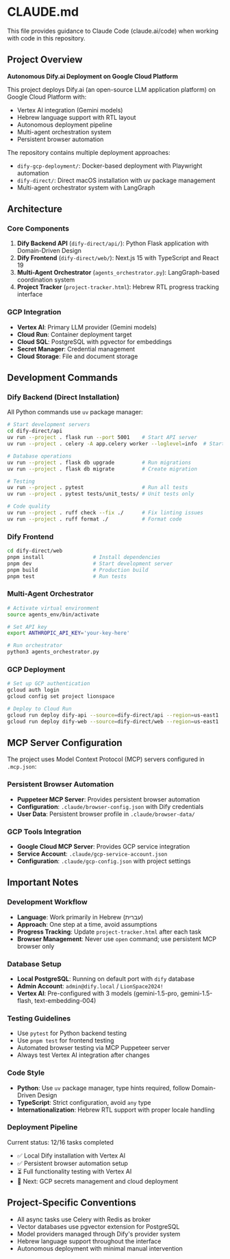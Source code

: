 # CLAUDE.md

This file provides guidance to Claude Code (claude.ai/code) when working with code in this repository.

## Project Overview

**Autonomous Dify.ai Deployment on Google Cloud Platform**

This project deploys Dify.ai (an open-source LLM application platform) on Google Cloud Platform with:
- Vertex AI integration (Gemini models)
- Hebrew language support with RTL layout
- Autonomous deployment pipeline
- Multi-agent orchestration system
- Persistent browser automation

The repository contains multiple deployment approaches:
- `dify-gcp-deployment/`: Docker-based deployment with Playwright automation
- `dify-direct/`: Direct macOS installation with uv package management
- Multi-agent orchestrator system with LangGraph

## Architecture

### Core Components
1. **Dify Backend API** (`dify-direct/api/`): Python Flask application with Domain-Driven Design
2. **Dify Frontend** (`dify-direct/web/`): Next.js 15 with TypeScript and React 19
3. **Multi-Agent Orchestrator** (`agents_orchestrator.py`): LangGraph-based coordination system
4. **Project Tracker** (`project-tracker.html`): Hebrew RTL progress tracking interface

### GCP Integration
- **Vertex AI**: Primary LLM provider (Gemini models)
- **Cloud Run**: Container deployment target
- **Cloud SQL**: PostgreSQL with pgvector for embeddings
- **Secret Manager**: Credential management
- **Cloud Storage**: File and document storage

## Development Commands

### Dify Backend (Direct Installation)

All Python commands use `uv` package manager:

```bash
# Start development servers
cd dify-direct/api
uv run --project . flask run --port 5001    # Start API server
uv run --project . celery -A app.celery worker --loglevel=info  # Start worker

# Database operations
uv run --project . flask db upgrade         # Run migrations
uv run --project . flask db migrate         # Create migration

# Testing
uv run --project . pytest                   # Run all tests
uv run --project . pytest tests/unit_tests/ # Unit tests only

# Code quality
uv run --project . ruff check --fix ./      # Fix linting issues
uv run --project . ruff format ./           # Format code
```

### Dify Frontend

```bash
cd dify-direct/web
pnpm install                # Install dependencies
pnpm dev                    # Start development server
pnpm build                  # Production build
pnpm test                   # Run tests
```

### Multi-Agent Orchestrator

```bash
# Activate virtual environment
source agents_env/bin/activate

# Set API key
export ANTHROPIC_API_KEY='your-key-here'

# Run orchestrator
python3 agents_orchestrator.py
```

### GCP Deployment

```bash
# Set up GCP authentication
gcloud auth login
gcloud config set project lionspace

# Deploy to Cloud Run
gcloud run deploy dify-api --source=dify-direct/api --region=us-east1
gcloud run deploy dify-web --source=dify-direct/web --region=us-east1
```

## MCP Server Configuration

The project uses Model Context Protocol (MCP) servers configured in `.mcp.json`:

### Persistent Browser Automation
- **Puppeteer MCP Server**: Provides persistent browser automation
- **Configuration**: `.claude/browser-config.json` with Dify credentials
- **User Data**: Persistent browser profile in `.claude/browser-data/`

### GCP Tools Integration
- **Google Cloud MCP Server**: Provides GCP service integration
- **Service Account**: `.claude/gcp-service-account.json`
- **Configuration**: `.claude/gcp-config.json` with project settings

## Important Notes

### Development Workflow
- **Language**: Work primarily in Hebrew (עברית)
- **Approach**: One step at a time, avoid assumptions
- **Progress Tracking**: Update `project-tracker.html` after each task
- **Browser Management**: Never use `open` command; use persistent MCP browser only

### Database Setup
- **Local PostgreSQL**: Running on default port with `dify` database
- **Admin Account**: `admin@dify.local` / `LionSpace2024!`
- **Vertex AI**: Pre-configured with 3 models (gemini-1.5-pro, gemini-1.5-flash, text-embedding-004)

### Testing Guidelines
- Use `pytest` for Python backend testing
- Use `pnpm test` for frontend testing
- Automated browser testing via MCP Puppeteer server
- Always test Vertex AI integration after changes

### Code Style
- **Python**: Use `uv` package manager, type hints required, follow Domain-Driven Design
- **TypeScript**: Strict configuration, avoid `any` type
- **Internationalization**: Hebrew RTL support with proper locale handling

### Deployment Pipeline
Current status: 12/16 tasks completed
- ✅ Local Dify installation with Vertex AI
- ✅ Persistent browser automation setup
- ⏳ Full functionality testing with Vertex AI
- 🔄 Next: GCP secrets management and cloud deployment

## Project-Specific Conventions

- All async tasks use Celery with Redis as broker
- Vector databases use pgvector extension for PostgreSQL
- Model providers managed through Dify's provider system
- Hebrew language support throughout the interface
- Autonomous deployment with minimal manual intervention